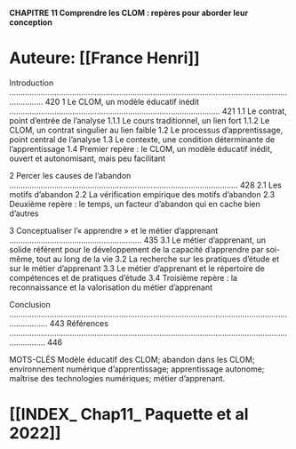
**CHAPITRE 11 Comprendre les CLOM : repères pour aborder leur conception** 

# Auteure: [[France Henri]] 

Introduction  ........................................................................................................................................... 420 
1 Le CLOM, un modèle éducatif inédit  .............................................................................................. 421 
1.1 Le contrat, point d’entrée de l’analyse
1.1.1 Le cours traditionnel, un lien fort
1.1.2 Le CLOM, un contrat singulier au lien faible
1.2 Le processus d’apprentissage, point central de l’analyse
1.3 Le contexte, une condition déterminante de l’apprentissage
1.4 Premier repère : le CLOM, un modèle éducatif inédit, ouvert et autonomisant, mais peu facilitant

2 Percer les causes de l’abandon  ...................................................................................................... 428 
2.1 Les motifs d’abandon
2.2 La vérification empirique des motifs d’abandon
2.3 Deuxième repère : le temps, un facteur d’abandon qui en cache bien d’autres

3 Conceptualiser l’« apprendre » et le métier d’apprenant  ........................................................... 435 
3.1 Le métier d’apprenant, un solide référent pour le développement de la capacité d’apprendre par soi-même, tout au long de la vie
3.2 La recherche sur les pratiques d’étude et sur le métier d’apprenant
3.3 Le métier d’apprenant et le répertoire de compétences et de pratiques d’étude
3.4 Troisième repère : la reconnaissance et la valorisation du métier d’apprenant

Conclusion  ............................................................................................................................................. 443 Références  ............................................................................................................................................ 446



MOTS-CLÉS Modèle éducatif des CLOM; abandon dans les CLOM; environnement numérique d’apprentissage; apprentissage autonome; maîtrise des technologies numériques; métier d’apprenant.

# [[INDEX_ Chap11_ Paquette et al 2022]]  